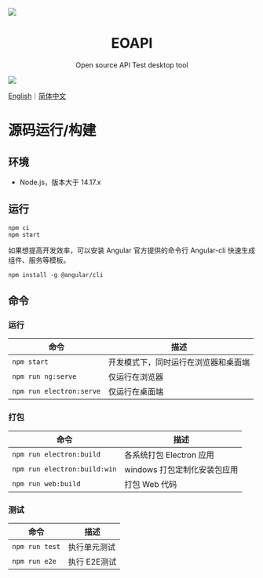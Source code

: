 ![](https://raw.githubusercontent.com/eolinker/eoapi/main/src/assets/icons/128x128.png?token=GHSAT0AAAAAABRGKRUAKZLRZZKLCCWSV7GAYP3JYZA)

<h1 align="center">EOAPI</h1>
<div align="center">
Open source API Test desktop tool
</div>

![](https://raw.githubusercontent.com/eolinker/eoapi/main/wiki/preview_1.png?token=GHSAT0AAAAAABRGKRUBJ634JVP7XL7KWAECYP3J36Q)


[English](README.md)｜[简体中文](README.zh-cn.md)


# 源码运行/构建

## 环境

- Node.js，版本大于 14.17.x

## 运行

```
npm ci
npm start
```

如果想提高开发效率，可以安装 Angular 官方提供的命令行 Angular-cli 快速生成组件、服务等模板。

```
npm install -g @angular/cli
```

## 命令

### 运行

| 命令                       | 描述                 |
| ------------------------ | ------------------ |
| `npm start`              | 开发模式下，同时运行在浏览器和桌面端 |
| `npm run ng:serve`       | 仅运行在浏览器            |
| `npm run electron:serve` | 仅运行在桌面端            |

### 打包

| 命令                           | 描述                  |
| ---------------------------- | ------------------- |
| `npm run electron:build`     | 各系统打包 Electron 应用   |
| `npm run electron:build:win` | windows 打包定制化安装包应用 |
| `npm run web:build`          | 打包 Web 代码           |

### 测试

| 命令             | 描述       |
| -------------- | -------- |
| `npm run test` | 执行单元测试   |
| `npm run e2e`  | 执行 E2E测试 |
